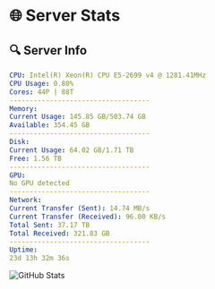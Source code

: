 # 🌐 Server Stats
## 🔍 Server Info
```yaml
CPU: Intel(R) Xeon(R) CPU E5-2699 v4 @ 1281.41MHz
CPU Usage: 0.80%
Cores: 44P | 88T
-----------------------------------
Memory:
Current Usage: 145.85 GB/503.74 GB
Available: 354.45 GB
-----------------------------------
Disk:
Current Usage: 64.02 GB/1.71 TB
Free: 1.56 TB
-----------------------------------
GPU:
No GPU detected
-----------------------------------
Network:
Current Transfer (Sent): 14.74 MB/s
Current Transfer (Received): 96.00 KB/s
Total Sent: 37.17 TB
Total Received: 321.83 GB
-----------------------------------
Uptime:
23d 13h 32m 36s
```
![GitHub Stats](https://img.shields.io/badge/Updated-2025-03-31_10:55:25-blue)